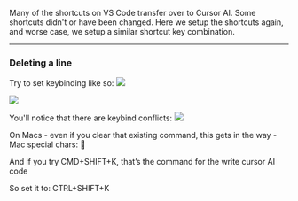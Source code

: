 Many of the shortcuts on VS Code transfer over to Cursor AI. Some shortcuts didn't or have been changed. Here we setup the shortcuts again, and worse case, we setup a similar shortcut key combination.

---

### Deleting a line

Try to set keybinding like so:
![](9M9QAgm.png)

![](JX6c3sL.png)

You'll notice that there are keybind conflicts:
![](6hNNzr0.png)

On Macs - even if you clear that existing command, this gets in the way - Mac special chars: 

And if you try CMD+SHIFT+K, that’s the command for the write cursor AI code

So set it to: CTRL+SHIFT+K